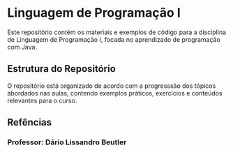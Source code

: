 # Linguagem de Programação I

Este repositório contém os materiais e exemplos de código para a disciplina de Linguagem de Programação I, focada no aprendizado de programação com Java.

## Estrutura do Repositório

O repositório está organizado de acordo com a progresssão dos tópicos abordados nas aulas, contendo exemplos práticos, exercícios e conteúdos relevantes para o curso.

## Refências
### Professor: Dário Lissandro Beutler
